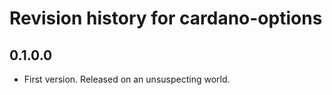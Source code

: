 # Revision history for cardano-options

## 0.1.0.0

* First version. Released on an unsuspecting world.
